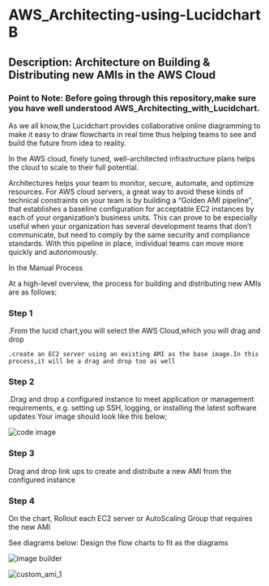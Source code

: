 # AWS_Architecting-using-Lucidchart B

## Description:  Architecture on Building &amp; Distributing new AMIs in the AWS Cloud

### Point to Note: Before going through this repository,make sure you have well understood AWS_Architecting_with_Lucidchart.

<p> As we all know,the Lucidchart provides collaborative online diagramming to make it easy to draw flowcharts in real time thus helping teams to see and build the future from idea to reality.

<P> In the AWS cloud, finely tuned, well-architected infrastructure plans helps the cloud to scale to their full potential.</p>

Architectures helps your team to monitor, secure, automate, and optimize resources.
For AWS cloud servers, a great way to avoid these kinds of technical constraints on your team is by building a “Golden AMI pipeline”, that establishes a baseline configuration for acceptable EC2 instances by each of your organization’s business units. This can prove to be especially useful when your organization has several development teams that don’t communicate, but need to comply by the same security and compliance standards. With this pipeline in place, individual teams can move more quickly and autonomously.

<P>In the Manual Process 

  At a high-level overview, the process for building and distributing new AMIs are as follows:

### Step 1

<P> .From the lucid chart,you will select the AWS Cloud,which you will drag and drop
     
    .create an EC2 server using an existing AMI as the base image.In this process,it will be a drag and drop too as well
  
### Step 2
  
<P>  .Drag and drop a configured instance to meet application or management requirements, e.g. setting up SSH, logging, or installing the latest software updates
  Your image should look like this below;
  
![code image](https://user-images.githubusercontent.com/103466963/174665649-e5b33915-a976-458a-8740-29d632ad3cf2.png)

### Step 3
  
<P> Drag and drop link ups to create and distribute a new AMI from the configured instance
  
### Step 4
  
<p> On the chart, Rollout each EC2 server or AutoScaling Group that requires the new AMI
  
  See diagrams below: Design the flow charts to fit as the diagrams
  
  ![image builder](https://user-images.githubusercontent.com/103466963/174672524-02a2c4c3-d950-4f8b-b17e-18518fe31f11.png)
  
  ![custom_ami_1](https://user-images.githubusercontent.com/103466963/174676486-28f9fe18-5a9d-41e5-9cba-283e5520ee98.gif)
